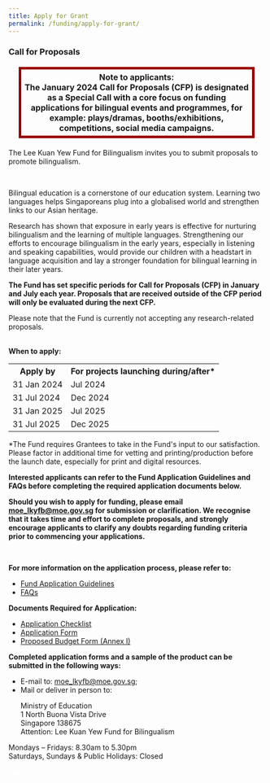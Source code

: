 ```yaml
---
title: Apply for Grant
permalink: /funding/apply-for-grant/
---
```

<div><h3>Call for Proposals</h3>
<style>
		.main {
			font-size: 2px;
			font-weight: bold;
			text-align: left;
		}
		#box {
			padding: 5px;
			position: relative;
			border: 5px solid #990000;
			margin: 20px;
			text-align: center;
			font-size: 16px;
			font-weight: bold;
		}
	</style>
	<div id="box">Note to applicants:<br> 
The January 2024 Call for Proposals (CFP) is designated as a Special Call with  
a core focus on funding applications for bilingual events and programmes,  
for example: plays/dramas, booths/exhibitions, competitions, social media campaigns.</div>

<div><p>The Lee Kuan Yew Fund for Bilingualism invites you to submit proposals to promote bilingualism.</p></div><br>
<div><p>Bilingual education is a cornerstone of our education system. Learning two languages helps
Singaporeans plug into a globalised world and strengthen links to our Asian heritage.</p><div>
<div><p>Research has shown that exposure in early years is effective for nurturing bilingualism and the learning of multiple languages. Strengthening our efforts to encourage bilingualism in the early
years, especially in listening and speaking capabilities, would provide our children with a headstart in language acquisition and lay a stronger foundation for bilingual learning in their later years.</p><div>
<div><p><strong>The Fund has set specific periods for Call for Proposals (CFP) in January and July each year.  Proposals that are received outside of the CFP period will only be evaluated during the next CFP. </strong>

</p><div><p>Please note that the Fund is currently not accepting any research-related proposals.</p><div>
	
<br><strong>When to apply:</strong><p></p><div>

<table>
  <tbody><tr>
		<th><b>Apply by</b></th>
		<th><b>For projects launching during/after*</b></th>
  </tr>
  <tr>
    <td>31 Jan 2024</td>
    <td>Jul 2024</td>
  </tr>
  <tr>
    <td>31 Jul 2024</td>
    <td>Dec 2024</td>  
  </tr>
  <tr>
    <td>31 Jan 2025</td>
    <td>Jul 2025</td>   
  </tr>
  <tr>
    <td>31 Jul 2025</td>
    <td>Dec 2025</td> 
  </tr>
</tbody></table>
<div><p>*The Fund requires Grantees to take in the Fund's input to our satisfaction. Please factor in
additional time for vetting and printing/production before the launch date, especially for print and
digital resources.</p><div>
<div><p><strong>Interested applicants can refer to the Fund Application Guidelines and FAQs before completing the required application documents below.</strong></p><div>
<div><p><strong>Should you wish to apply for funding, please email <a href="mailto:moe_lkyfb@moe.gov.s">moe_lkyfb@moe.gov.sg</a> for submission or clarification. We recognise that it takes time and effort to complete proposals, and strongly encourage applicants to clarify any doubts regarding funding criteria prior to commencing your applications.</strong></p></div><br>
<div><p><strong>For more information on the application process, please refer to:</strong>
</p><ul><li><a href="/files/funding/CFP Application Guide_20231005.pdf" target="_blank">Fund Application Guidelines</a></li>
	<li><a href="/files/funding/FAQs_20231005.pdf" target="_blank">FAQs</a></li><p></p></ul>
<div><p><strong>Documents Required for Application:</strong>
</p><ul><li><a href="https://go.gov.sg/cfp-application-checklist">Application Checklist</a></li>
<li><a href="https://go.gov.sg/cfp-application-form">Application Form</a></li>
  <li><a href="https://go.gov.sg/cfp-budget-proposal-form">Proposed Budget Form (Annex I)</a></li></ul><p></p><div>
<div><p><strong>Completed application forms and a sample of the product can be submitted in the following
ways:</strong>
</p><ul><li>E-mail to: <a href="mailto:moe_lkyfb@moe.gov.sg"> moe_lkyfb@moe.gov.sg</a>;</li>
<li>Mail or deliver in person to:</li>
<p>Ministry of Education<br>
1 North Buona Vista Drive<br>
Singapore 138675<br>
Attention: Lee Kuan Yew Fund for Bilingualism</p></ul><div>
<div><p>Mondays – Fridays: 8.30am to 5.30pm<br>
Saturdays, Sundays &amp; Public Holidays: Closed</p></div>
  </div>
 <div class="btntop"><a href="#top" style="text-decoration:none;"><span style="color:white"><b>Top</b></span></a></div></div></div></div></div></div></div></div></div></div></div></div></div></div></div></div></div></div>
